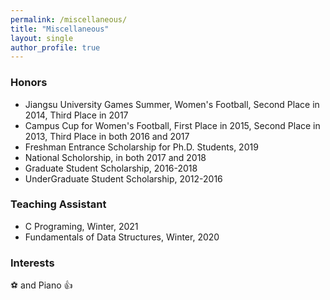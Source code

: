 ```yaml
---
permalink: /miscellaneous/
title: "Miscellaneous"
layout: single
author_profile: true
---
```



### Honors

* Jiangsu University Games Summer, Women's Football, Second Place in 2014, Third Place in 2017
* Campus Cup for Women's Football, First Place in 2015, Second Place in 2013, Third Place in both 2016 and 2017
* Freshman Entrance Scholarship for Ph.D. Students, 2019
* National Scholorship, in both 2017 and 2018
* Graduate Student Scholarship, 2016-2018
* UnderGraduate Student Scholarship, 2012-2016


### Teaching Assistant

* C Programing, Winter, 2021
* Fundamentals of Data Structures, Winter, 2020

### Interests

:soccer: and Piano :+1:


